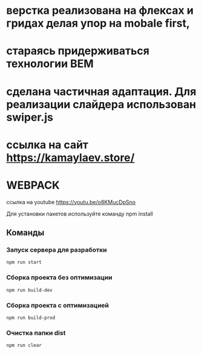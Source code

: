 # верстка реализована на флексах и гридах делая упор на mobale first, 
# стараясь придерживаться технологии BEM
# сделана частичная адаптация. Для реализации слайдера использован swiper.js
# ссылка на сайт https://kamaylaev.store/
# WEBPACK

ссылка на youtube
https://youtu.be/o8KMucDpSno

Для установки пакетов используйте команду npm install

## Команды

### Запуск сервера для разработки
```shell
npm run start
```

### Сборка проекта без оптимизации
```shell
npm run build-dev
```

### Сборка проекта с оптимизацией
```shell
npm run build-prod
```

### Очистка папки dist
```shell
npm run clear
```

